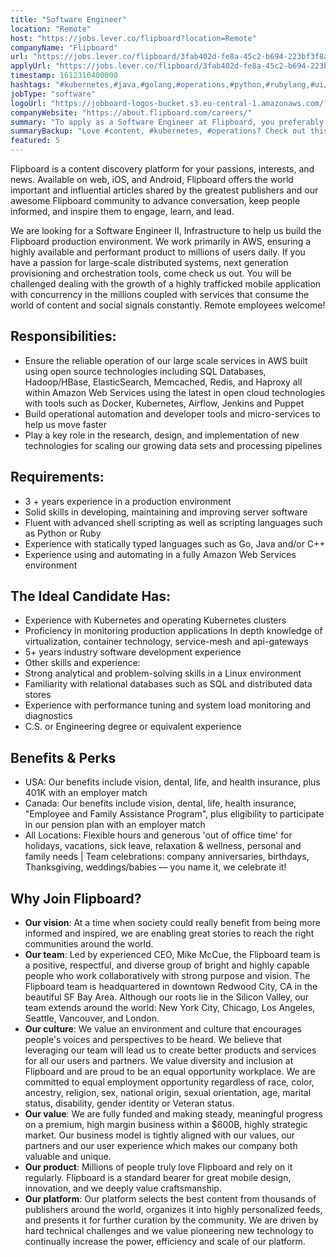 ```yaml
---
title: "Software Engineer"
location: "Remote"
host: "https://jobs.lever.co/flipboard?location=Remote"
companyName: "Flipboard"
url: "https://jobs.lever.co/flipboard/3fab402d-fe8a-45c2-b694-223bf3f8aeff"
applyUrl: "https://jobs.lever.co/flipboard/3fab402d-fe8a-45c2-b694-223bf3f8aeff/apply"
timestamp: 1612310400000
hashtags: "#kubernetes,#java,#golang,#operations,#python,#rubylang,#ui/ux,#aws,#content,#puppet"
jobType: "software"
logoUrl: "https://jobboard-logos-bucket.s3.eu-central-1.amazonaws.com/flipboard"
companyWebsite: "https://about.flipboard.com/careers/"
summary: "To apply as a Software Engineer at Flipboard, you preferably need to have experience with statically typed languages such as Go, Java and/or C++."
summaryBackup: "Love #content, #kubernetes, #operations? Check out this job post!"
featured: 5
---
```


Flipboard is a content discovery platform for your passions, interests, and news. Available on web, iOS, and Android, Flipboard offers the world important and influential articles shared by the greatest publishers and our awesome Flipboard community to advance conversation, keep people informed, and inspire them to engage, learn, and lead.

We are looking for a Software Engineer II, Infrastructure to help us build the Flipboard production environment. We work primarily in AWS, ensuring a highly available and performant product to millions of users daily. If you have a passion for large-scale distributed systems, next generation provisioning and orchestration tools, come check us out. You will be challenged dealing with the growth of a highly trafficked mobile application with concurrency in the millions coupled with services that consume the world of content and social signals constantly. Remote employees welcome!

## Responsibilities:

*   Ensure the reliable operation of our large scale services in AWS built using open source technologies including SQL Databases, Hadoop/HBase, ElasticSearch, Memcached, Redis, and Haproxy all within Amazon Web Services using the latest in open cloud technologies with tools such as Docker, Kubernetes, Airflow, Jenkins and Puppet
*   Build operational automation and developer tools and micro-services to help us move faster
*   Play a key role in the research, design, and implementation of new technologies for scaling our growing data sets and processing pipelines

## Requirements:

*   3 + years experience in a production environment
*   Solid skills in developing, maintaining and improving server software
*   Fluent with advanced shell scripting as well as scripting languages such as Python or Ruby
*   Experience with statically typed languages such as Go, Java and/or C++
*   Experience using and automating in a fully Amazon Web Services environment

## The Ideal Candidate Has:

*   Experience with Kubernetes and operating Kubernetes clusters
*   Proficiency in monitoring production applications In depth knowledge of virtualization, container technology, service-mesh and api-gateways
*   5+ years industry software development experience
*   Other skills and experience:
*   Strong analytical and problem-solving skills in a Linux environment
*   Familiarity with relational databases such as SQL and distributed data stores
*   Experience with performance tuning and system load monitoring and diagnostics
*   C.S. or Engineering degree or equivalent experience

## Benefits & Perks

*   USA: Our benefits include vision, dental, life, and health insurance, plus 401K with an employer match
*   Canada: Our benefits include vision, dental, life, health insurance, "Employee and Family Assistance Program", plus eligibility to participate in our pension plan with an employer match
*   All Locations: Flexible hours and generous 'out of office time' for holidays, vacations, sick leave, relaxation & wellness, personal and family needs | Team celebrations: company anniversaries, birthdays, Thanksgiving, weddings/babies –– you name it, we celebrate it!

## Why Join Flipboard?

*   **Our vision**: At a time when society could really benefit from being more informed and inspired, we are enabling great stories to reach the right communities around the world.
*   **Our team**: Led by experienced CEO, Mike McCue, the Flipboard team is a positive, respectful, and diverse group of bright and highly capable people who work collaboratively with strong purpose and vision. The Flipboard team is headquartered in downtown Redwood City, CA in the beautiful SF Bay Area. Although our roots lie in the Silicon Valley, our team extends around the world: New York City, Chicago, Los Angeles, Seattle, Vancouver, and London.
*   **Our culture**: We value an environment and culture that encourages people's voices and perspectives to be heard. We believe that leveraging our team will lead us to create better products and services for all our users and partners. We value diversity and inclusion at Flipboard and are proud to be an equal opportunity workplace. We are committed to equal employment opportunity regardless of race, color, ancestry, religion, sex, national origin, sexual orientation, age, marital status, disability, gender identity or Veteran status.
*   **Our value**: We are fully funded and making steady, meaningful progress on a premium, high margin business within a $600B, highly strategic market. Our business model is tightly aligned with our values, our partners and our user experience which makes our company both valuable and unique.
*   **Our product**: Millions of people truly love Flipboard and rely on it regularly. Flipboard is a standard bearer for great mobile design, innovation, and we deeply value craftsmanship.
*   **Our platform**: Our platform selects the best content from thousands of publishers around the world, organizes it into highly personalized feeds, and presents it for further curation by the community. We are driven by hard technical challenges and we value pioneering new technology to continually increase the power, efficiency and scale of our platform.
